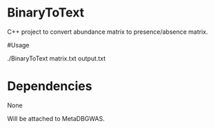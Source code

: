 # BinaryToText
C++ project to convert abundance matrix to presence/absence matrix.

#Usage

./BinaryToText matrix.txt output.txt

# Dependencies
None

Will be attached to MetaDBGWAS.
